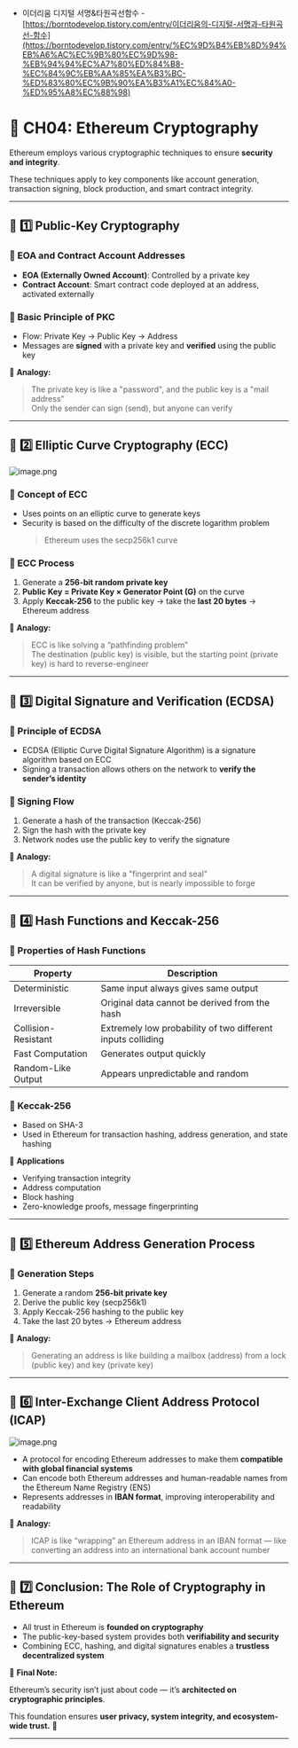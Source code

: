 - 이더리움 디지털 서명&타원곡선함수 - [https://borntodevelop.tistory.com/entry/이더리움의-디지털-서명과-타원곡선-함수](https://borntodevelop.tistory.com/entry/%EC%9D%B4%EB%8D%94%EB%A6%AC%EC%9B%80%EC%9D%98-%EB%94%94%EC%A7%80%ED%84%B8-%EC%84%9C%EB%AA%85%EA%B3%BC-%ED%83%80%EC%9B%90%EA%B3%A1%EC%84%A0-%ED%95%A8%EC%88%98)

# **📌 CH04: Ethereum Cryptography**

Ethereum employs various cryptographic techniques to ensure **security and integrity**.

These techniques apply to key components like account generation, transaction signing, block production, and smart contract integrity.

---

## **📌 1️⃣ Public-Key Cryptography**

### **🔹 EOA and Contract Account Addresses**

- **EOA (Externally Owned Account)**: Controlled by a private key
- **Contract Account**: Smart contract code deployed at an address, activated externally

### **🔹 Basic Principle of PKC**

- Flow: Private Key → Public Key → Address
- Messages are **signed** with a private key and **verified** using the public key

📌 **Analogy:**

> The private key is like a "password", and the public key is a "mail address"  
> Only the sender can sign (send), but anyone can verify

---

## **📌 2️⃣ Elliptic Curve Cryptography (ECC)**

![image.png](https://prod-files-secure.s3.us-west-2.amazonaws.com/c2ba559c-cb6d-4c61-bec3-1760fafc9a92/384d15af-3818-491a-affc-5c69e35e6a82/image.png?X-Amz-Algorithm=AWS4-HMAC-SHA256&X-Amz-Content-Sha256=UNSIGNED-PAYLOAD&X-Amz-Credential=ASIAZI2LB4662MUASCH7%2F20250522%2Fus-west-2%2Fs3%2Faws4_request&X-Amz-Date=20250522T034056Z&X-Amz-Expires=3600&X-Amz-Security-Token=IQoJb3JpZ2luX2VjEBMaCXVzLXdlc3QtMiJHMEUCIQCrB7XBtf5pRZP8S%2F728%2BFp67xMdIb3AboWFIzWIz5x%2FAIgGFIS9BWAZARz0LqyJ7CHNwJmMnQMXlEGKZVl8js1KSgqiAQIy%2F%2F%2F%2F%2F%2F%2F%2F%2F%2F%2FARAAGgw2Mzc0MjMxODM4MDUiDAuRaoKd0Id7kdg8NircA6hTsDc%2FeTdi4z9hASPkSDxPgjQ8BjnyjK5PAEaM7oUvc7GveNUobXg%2BN1QhviVH96BwCRPPQogFqS2HGoa8WyTt43QP74TtZshF3HTbqNsncxRY%2F3Cr7QfwxxH4P0F1WzQzCczFNS1jpaJSejYL1bMvhSGAmyCXYBm8tChpFC9%2FqRLbz66VMEXU7zZ6n5rUbbXQqZfC8ELFQemybCKas%2F%2FRmAAuJqmGPO5kZaCWM%2FI2m3P48ztvM1TxYQj1bwl%2B4bblg8IWGCAO3CZMzNYUHPXLTbTjCesvIjt07X%2FEEhz2xBQlxV2ovI%2FtO0YoP%2B9cSg4cbvl0PVMrrPMrFBpkvptwV6tJuJWThrXP2brEsv5N6SAtRYDeAmY6ExjMeHklzWWDYI3kpS8uM%2B7Kv1XvLUt5DACLneSW1z3dSqnTS9zovgekuivMQSb%2FZl4xTRmihuGo6pyaJSJMuObGsPy%2B%2Fxma5yasNxQEd2hLWUaXVDk6Gab50jDTcmx%2FDOY5TyBOObOoqybZfXCwI0NxD0fArfncd2iwxrt0him1vkTjW%2FzEX4tgpecJ%2Fu7ZaP9amwPCw17Tcbb3nEdff4KfUc44GYE3Vnq%2Bik1jyzR1Z5t5%2F2pLtpQ%2F6TM9MCka%2BFUNMM2TusEGOqUBBQwujXQGBN%2B0N42674D559Qv8Q9UOpGZNbjiZ3I5rbXY4TwIL7Nt0oPChONHTNUZbDLSrubFnumm9z5sT%2FgrcAmxjyryGBwQimgD7hx%2FpnisRG1UB7TJH7jSlGXgYEwzn7GaCD%2Bn17NLUE5r%2BZW2cZWncgIDA4DelqmCNoEAWks5u2FkJeGkeXG6NOK5gH1HspveE6x5nSXBYjjSGLNO6bGZNfnI&X-Amz-Signature=a6d2696e6606cc32839e917f6061fcdb481e31de20e8884160b7f51d92b0d91f&X-Amz-SignedHeaders=host&x-id=GetObject)

### **🔹 Concept of ECC**

- Uses points on an elliptic curve to generate keys
- Security is based on the difficulty of the discrete logarithm problem
  > Ethereum uses the secp256k1 curve

### **🔹 ECC Process**

1. Generate a **256-bit random private key**
2. **Public Key = Private Key × Generator Point (G)** on the curve
3. Apply **Keccak-256** to the public key → take the **last 20 bytes** → Ethereum address

📌 **Analogy:**

> ECC is like solving a “pathfinding problem”  
> The destination (public key) is visible, but the starting point (private key) is hard to reverse-engineer

---

## **📌 3️⃣ Digital Signature and Verification (ECDSA)**

### **🔹 Principle of ECDSA**

- ECDSA (Elliptic Curve Digital Signature Algorithm) is a signature algorithm based on ECC
- Signing a transaction allows others on the network to **verify the sender’s identity**

### **🔹 Signing Flow**

1. Generate a hash of the transaction (Keccak-256)
2. Sign the hash with the private key
3. Network nodes use the public key to verify the signature

📌 **Analogy:**

> A digital signature is like a "fingerprint and seal"  
> It can be verified by anyone, but is nearly impossible to forge

---

## **📌 4️⃣ Hash Functions and Keccak-256**

### **🔹 Properties of Hash Functions**

| Property            | Description                                                 |
| ------------------- | ----------------------------------------------------------- |
| Deterministic       | Same input always gives same output                         |
| Irreversible        | Original data cannot be derived from the hash               |
| Collision-Resistant | Extremely low probability of two different inputs colliding |
| Fast Computation    | Generates output quickly                                    |
| Random-Like Output  | Appears unpredictable and random                            |

### **🔹 Keccak-256**

- Based on SHA-3
- Used in Ethereum for transaction hashing, address generation, and state hashing

📌 **Applications**

- Verifying transaction integrity
- Address computation
- Block hashing
- Zero-knowledge proofs, message fingerprinting

---

## **📌 5️⃣ Ethereum Address Generation Process**

### **🔹 Generation Steps**

1. Generate a random **256-bit private key**
2. Derive the public key (secp256k1)
3. Apply Keccak-256 hashing to the public key
4. Take the last 20 bytes → Ethereum address

📌 **Analogy:**

> Generating an address is like building a mailbox (address) from a lock (public key) and key (private key)

---

## **📌 6️⃣ Inter-Exchange Client Address Protocol (ICAP)**

![image.png](https://prod-files-secure.s3.us-west-2.amazonaws.com/c2ba559c-cb6d-4c61-bec3-1760fafc9a92/a6ca2421-e237-4d90-9d7d-a7efc3380ac8/image.png?X-Amz-Algorithm=AWS4-HMAC-SHA256&X-Amz-Content-Sha256=UNSIGNED-PAYLOAD&X-Amz-Credential=ASIAZI2LB4662MUASCH7%2F20250522%2Fus-west-2%2Fs3%2Faws4_request&X-Amz-Date=20250522T034057Z&X-Amz-Expires=3600&X-Amz-Security-Token=IQoJb3JpZ2luX2VjEBMaCXVzLXdlc3QtMiJHMEUCIQCrB7XBtf5pRZP8S%2F728%2BFp67xMdIb3AboWFIzWIz5x%2FAIgGFIS9BWAZARz0LqyJ7CHNwJmMnQMXlEGKZVl8js1KSgqiAQIy%2F%2F%2F%2F%2F%2F%2F%2F%2F%2F%2FARAAGgw2Mzc0MjMxODM4MDUiDAuRaoKd0Id7kdg8NircA6hTsDc%2FeTdi4z9hASPkSDxPgjQ8BjnyjK5PAEaM7oUvc7GveNUobXg%2BN1QhviVH96BwCRPPQogFqS2HGoa8WyTt43QP74TtZshF3HTbqNsncxRY%2F3Cr7QfwxxH4P0F1WzQzCczFNS1jpaJSejYL1bMvhSGAmyCXYBm8tChpFC9%2FqRLbz66VMEXU7zZ6n5rUbbXQqZfC8ELFQemybCKas%2F%2FRmAAuJqmGPO5kZaCWM%2FI2m3P48ztvM1TxYQj1bwl%2B4bblg8IWGCAO3CZMzNYUHPXLTbTjCesvIjt07X%2FEEhz2xBQlxV2ovI%2FtO0YoP%2B9cSg4cbvl0PVMrrPMrFBpkvptwV6tJuJWThrXP2brEsv5N6SAtRYDeAmY6ExjMeHklzWWDYI3kpS8uM%2B7Kv1XvLUt5DACLneSW1z3dSqnTS9zovgekuivMQSb%2FZl4xTRmihuGo6pyaJSJMuObGsPy%2B%2Fxma5yasNxQEd2hLWUaXVDk6Gab50jDTcmx%2FDOY5TyBOObOoqybZfXCwI0NxD0fArfncd2iwxrt0him1vkTjW%2FzEX4tgpecJ%2Fu7ZaP9amwPCw17Tcbb3nEdff4KfUc44GYE3Vnq%2Bik1jyzR1Z5t5%2F2pLtpQ%2F6TM9MCka%2BFUNMM2TusEGOqUBBQwujXQGBN%2B0N42674D559Qv8Q9UOpGZNbjiZ3I5rbXY4TwIL7Nt0oPChONHTNUZbDLSrubFnumm9z5sT%2FgrcAmxjyryGBwQimgD7hx%2FpnisRG1UB7TJH7jSlGXgYEwzn7GaCD%2Bn17NLUE5r%2BZW2cZWncgIDA4DelqmCNoEAWks5u2FkJeGkeXG6NOK5gH1HspveE6x5nSXBYjjSGLNO6bGZNfnI&X-Amz-Signature=e9a1f5de370c5222dcadd4087cd8fe3c813390589e292c505320c8ca232796d8&X-Amz-SignedHeaders=host&x-id=GetObject)

- A protocol for encoding Ethereum addresses to make them **compatible with global financial systems**
- Can encode both Ethereum addresses and human-readable names from the Ethereum Name Registry (ENS)
- Represents addresses in **IBAN format**, improving interoperability and readability

📌 **Analogy:**

> ICAP is like “wrapping” an Ethereum address in an IBAN format — like converting an address into an international bank account number

---

## **📌 7️⃣ Conclusion: The Role of Cryptography in Ethereum**

- All trust in Ethereum is **founded on cryptography**
- The public-key-based system provides both **verifiability and security**
- Combining ECC, hashing, and digital signatures enables a **trustless decentralized system**

📌 **Final Note:**

Ethereum’s security isn’t just about code — it’s **architected on cryptographic principles**.

This foundation ensures **user privacy, system integrity, and ecosystem-wide trust.** 🔐

---
